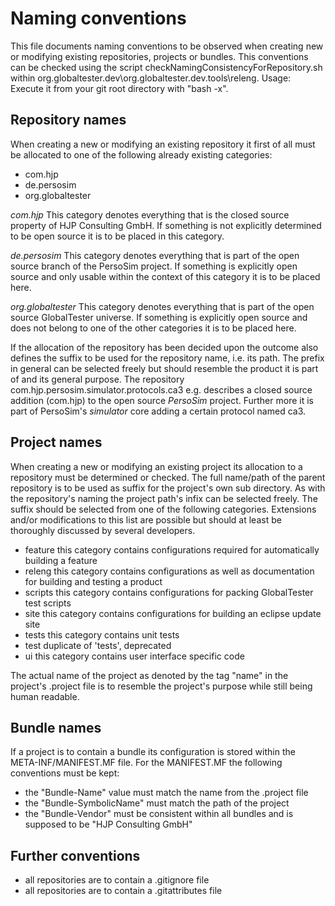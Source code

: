 Naming conventions
==================

This file documents naming conventions to be observed when creating new or modifying existing repositories, projects or bundles.
This conventions can be checked using the script checkNamingConsistencyForRepository.sh within org.globaltester.dev\org.globaltester.dev.tools\releng.
Usage: Execute it from your git root directory with "bash -x".

Repository names
----------------

When creating a new or modifying an existing repository it first of all must be allocated to one of the following already existing categories:
* com.hjp
* de.persosim
* org.globaltester

_com.hjp_
This category denotes everything that is the closed source property of HJP Consulting GmbH.
If something is not explicitly determined to be open source it is to be placed in this category.

_de.persosim_
This category denotes everything that is part of the open source branch of the PersoSim project.
If something is explicitly open source and only usable within the context of this category it is to be placed here.

_org.globaltester_
This category denotes everything that is part of the open source GlobalTester universe.
If something is explicitly open source and does not belong to one of the other categories it is to be placed here.

If the allocation of the repository has been decided upon the outcome also defines the suffix to be used for the repository name, i.e. its path.
The prefix in general can be selected freely but should resemble the product it is part of and its general purpose.
The repository com.hjp.persosim.simulator.protocols.ca3 e.g. describes a closed source addition (com.hjp) to the open source _PersoSim_ project.
Further more it is part of PersoSim's _simulator_ core adding a certain protocol named ca3.

Project names
-------------

When creating a new or modifying an existing project its allocation to a repository must be determined or checked.
The full name/path of the parent repository is to be used as suffix for the project's own sub directory.
As with the repository's naming the project path's infix can be selected freely. The suffix should be selected from one of the following categories. Extensions and/or modifications to this list are possible but should at least be thoroughly discussed by several developers.

* feature
	this category contains configurations required for automatically building a feature
* releng
	this category contains configurations as well as documentation for building and testing a product
* scripts
	this category contains configurations for packing GlobalTester test scripts
* site
	this category contains configurations for building an eclipse update site
* tests
	this category contains unit tests
* test
	duplicate of 'tests', deprecated
* ui
	this category contains user interface specific code

The actual name of the project as denoted by the tag "name" in the project's .project file is to resemble the project's purpose while
still being human readable.

Bundle names
------------

If a project is to contain a bundle its configuration is stored within the META-INF/MANIFEST.MF file.
For the MANIFEST.MF the following conventions must be kept:
* the "Bundle-Name" value must match the name from the .project file
* the "Bundle-SymbolicName" must match the path of the project
* the "Bundle-Vendor" must be consistent within all bundles and is supposed to be "HJP Consulting GmbH"

Further conventions
-------------------

* all repositories are to contain a .gitignore file
* all repositories are to contain a .gitattributes file
